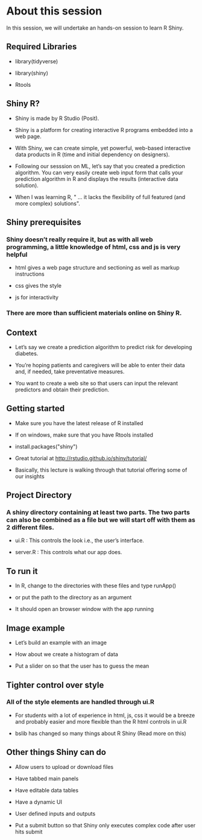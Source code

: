 # About this session
In this session, we will undertake an hands-on session to learn R Shiny.

## Required Libraries
- library(tidyverse)

- library(shiny)

- Rtools

## Shiny R?
- Shiny is made by R Studio (Posit).

- Shiny is a platform for creating interactive R programs embedded into a web page.

- With Shiny, we can create simple, yet powerful, web-based interactive data products in R (time and initial dependency on designers).

- Following our sesssion on ML, let’s say that you created a prediction algorithm. You can very easily create web input form that calls your prediction algorithm in R and displays the results (interactive data solution).

- When I was learning R, " ... it lacks the flexibility of full featured (and more complex) solutions".

## Shiny prerequisites
### Shiny doesn’t really require it, but as with all web programming, a little knowledge of html, css and js is very helpful

- html gives a web page structure and sectioning as well as markup instructions

- css gives the style

- js for interactivity

### There are more than sufficient materials online on Shiny R.

## Context
- Let’s say we create a prediction algorithm to predict risk for developing diabetes.

- You’re hoping patients and caregivers will be able to enter their data and, if needed, take preventative measures.

- You want to create a web site so that users can input the relevant predictors and obtain their prediction.

## Getting started
- Make sure you have the latest release of R installed

- If on windows, make sure that you have Rtools installed

- install.packages("shiny")

- Great tutorial at http://rstudio.github.io/shiny/tutorial/

- Basically, this lecture is walking through that tutorial offering some of our insights

## Project Directory
### A shiny directory containing at least two parts. The two parts can also be combined as a file but we will start off with them as 2 different files.

- ui.R : This controls the look i.e., the user’s interface.

- server.R : This controls what our app does.

## To run it
- In R, change to the directories with these files and type runApp()

- or put the path to the directory as an argument

- It should open an browser window with the app running

## Image example
- Let’s build an example with an image

- How about we create a histogram of data

- Put a slider on so that the user has to guess the mean

## Tighter control over style
### All of the style elements are handled through ui.R

- For students with a lot of experience in html, js, css it would be a breeze and probably easier and more flexible than the R html controls in ui.R

- bslib has changed so many things about R Shiny (Read more on this)

## Other things Shiny can do
- Allow users to upload or download files

- Have tabbed main panels

- Have editable data tables

- Have a dynamic UI

- User defined inputs and outputs

- Put a submit button so that Shiny only executes complex code after user hits submit

